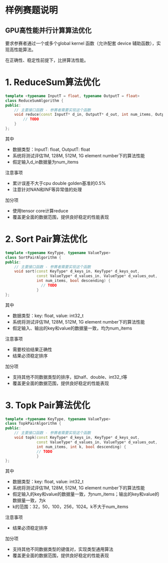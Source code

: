 # 样例赛题说明

## GPU高性能并行计算算法优化

要求参赛者通过一个或多个global kernel 函数（允许配套 device 辅助函数），实现高性能算法。

在正确性、稳定性前提下，比拼算法性能。

# 1. ReduceSum算法优化
```cpp
template <typename InputT = float, typename OutputT = float>
class ReduceSumAlgorithm {
public:
    // 主要接口函数 - 参赛者需要实现这个函数
    void reduce(const InputT* d_in, OutputT* d_out, int num_items, OutputT init_value) {
        // TODO
    }
};
```
其中

* 数据类型：InputT: float,  OutputT: float
* 系统将测试评估1M, 128M, 512M, 1G element number下的算法性能
* 假定输入d\_in数据量为num\_items

注意事项

* 累计误差不大于cpu double golden基准的0.5%
* 注意针对NAN和INF等异常值的处理


加分项

* 使用tensor core计算reduce
* 覆盖更全面的数据范围，提供良好稳定的性能表现


# 2. Sort Pair算法优化
```cpp
template <typename KeyType, typename ValueType>
class SortPairAlgorithm {
public:
    // 主要接口函数 - 参赛者需要实现这个函数
    void sort(const KeyType* d_keys_in, KeyType* d_keys_out,
              const ValueType* d_values_in, ValueType* d_values_out,
              int num_items, bool descending) {
                // TODO
              }
};
```
其中

* 数据类型：key: float, value: int32\_t
* 系统将测试评估1M, 128M, 512M, 1G element number下的算法性能
* 假定输入、输出的key和value的数据量一致，均为num\_items


注意事项

* 需要校验结果正确性
* 结果必须稳定排序

加分项

* 支持其他不同数据类型的排序，如half、double、int32_t等
* 覆盖更全面的数据范围，提供良好稳定的性能表现

# 3. Topk Pair算法优化
```cpp
template <typename KeyType, typename ValueType>
class TopkPairAlgorithm {
public:
    // 主要接口函数 - 参赛者需要实现这个函数
    void topk(const KeyType* d_keys_in, KeyType* d_keys_out,
              const ValueType* d_values_in, ValueType* d_values_out,
              int num_items, int k, bool descending) {
              // TODO
              }
};
```
其中

* 数据类型：key: float, value: int32\_t
* 系统将测试评估1M, 128M, 512M, 1G element number下的算法性能
* 假定输入的key和value的数据量一致，为num\_items；输出的key和value的数据量一致，为k
* k的范围：32，50，100，256，1024。k不大于num\_items


注意事项

* 结果必须稳定排序

加分项

* 支持其他不同数据类型的键值对，实现类型通用算法
* 覆盖更全面的数据范围，提供良好稳定的性能表现

